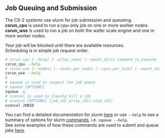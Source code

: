 ## Job Queuing and Submission
The CS-2 systems use slurm for job submission and queueing.<br>
**csrun_cpu** is used to run a cpu-only job on one or more worker nodes.<br>
**csrun_wse** is used to run a job on both the wafer scale engine and one or more worker nodes.

Your job will be blocked until there are available resources.<br>
Scheduling is in simple job request order.
```bash
# csrun_cpu [--help] [--alloc_node] [--mount_dirs] command_to_execute
csrun_cpu --help
# csrun_wse [--nodes] [--tasks_per_node] [--cpus_per_task] [--mount_dirs] command_for_cs_execution
csrun_wse --help
#
# squeue is used to inspect the job queue
# squeue [OPTIONS]
squeue -a
# scancel is used to cleanly kill a job
# scancel [OPTIONS] [job_id[_array_id][.step_id]]
scancel JOBID
```

You can find a detailed documentation for slurm
[here](https://slurm.schedmd.com/documentation.html) or use `--help` to see a
summary of options for slurm [commands](https://slurm.schedmd.com/quickstart.html#commands), i.e. `squeue --help`.<br>
See some examples of how these commands are used to submit and queue jobs [here](Steps-to-run-a-model-or-program.md).


